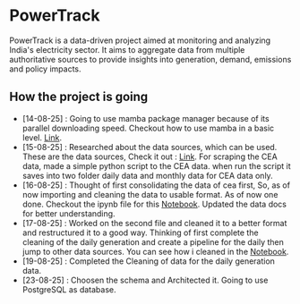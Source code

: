 # PowerTrack

PowerTrack is a data-driven project aimed at monitoring and analyzing India's electricity sector. It aims to aggregate data from multiple authoritative sources to provide insights into generation, demand, emissions and policy impacts.

## How the project is going

 - [14-08-25] : Going to use mamba package manager because of its parallel downloading speed. Checkout how to use mamba in a basic level. [Link](Docs/Mamba.md).
 - [15-08-25] : Researched about the data sources, which can be used. These are the data sources, Check it out : [Link](Docs/Data.md). For scraping the CEA data, made a simple python script to the CEA data. when run the script it saves into two folder daily data and monthly data for CEA data only.
 - [16-08-25] : Thought of first consolidating the data of cea first, So, as of now importing and cleaning the data to usable format. As of now one done. Checkout the ipynb file for this [Notebook](src/transformations/cea_transformations.ipynb). Updated the data docs for better understanding.
 - [17-08-25] : Worked on the second file and cleaned it to a better format and restructured it to a good way. Thinking of first complete the cleaning of the daily generation and create a pipeline for the daily then jump to other data sources. You can see how i cleaned in the [Notebook](src/transformations/cea_transformations.ipynb).
 - [19-08-25] : Completed the Cleaning of data for the daily generation data.
 - [23-08-25] : Choosen the schema and Architected it. Going to use PostgreSQL as database.
